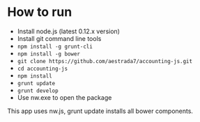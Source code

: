 # How to run

* Install node.js (latest 0.12.x version)
* Install git command line tools
* `npm install -g grunt-cli`
* `npm install -g bower`
* `git clone https://github.com/aestrada7/accounting-js.git`
* `cd accounting-js`
* `npm install`
* `grunt update`
* `grunt develop`
* Use nw.exe to open the package

This app uses nw.js, grunt update installs all bower components.